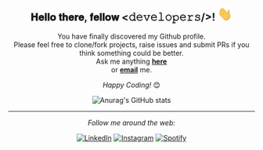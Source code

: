 <div align="center">
<h2> 𝐇𝐞𝐥𝐥𝐨 𝐭𝐡𝐞𝐫𝐞, 𝐟𝐞𝐥𝐥𝐨𝐰 <𝚍𝚎𝚟𝚎𝚕𝚘𝚙𝚎𝚛𝚜/>! <img src="https://github.com/ABSphreak/ABSphreak/blob/master/gifs/Hi.gif" width="30"></h2>
</div>

<div align="center" width="50">

</div>

<div align="center">

You have finally discovered my Github profile. <br>
Please feel free to clone/fork projects, raise issues and submit PRs if you think something could be better. <br>
Ask me anything <a href="https://github.com/mahdifarro/mahdifarro/issues/new"><b>here</b></a><br>
or <a href="mailto:mahdifarro@gmail.com"><b>email</b></a> me.

<i>Happy Coding!</i> 😊

</div>

<div align="center">

![Anurag's GitHub stats](https://github-readme-stats.vercel.app/api?username=mahdifarro&theme=algolia&show_icons=true&include_all_commits=true&count_private=true)

---

<i>Follow me around the web:</i><br>

<a href="https://www.linkedin.com/in/mahdifarrokhimaleki" target="_blank"><img src="https://img.shields.io/badge/LinkedIn-%230077B5.svg?&style=flat-square&logo=linkedin&logoColor=white" alt="LinkedIn"></a>
<a href="https://instagram.com/mahdi.farro?igshid=MWI4MTIyMDE=" target="_blank"><img src="https://img.shields.io/badge/Instagram-%23E4405F.svg?&style=flat-square&logo=instagram&logoColor=white" alt="Instagram"></a>
<a href="https://open.spotify.com/user/31gj7hgfgopga7ccczr64osivlqu?si=240eb1367b704b65" target="_blank"><img src="https://img.shields.io/badge/Spotify-%231ED760.svg?&style=flat-square&logo=spotify&logoColor=white" alt="Spotify"></a>

</div>
